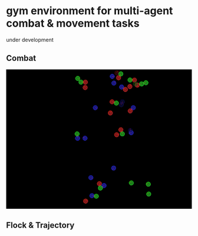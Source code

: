 
# gym environment for multi-agent combat & movement tasks

under development

Combat
-----
![Alt Text](imgs/tdm_3_15.gif)

Flock & Trajectory
-----

